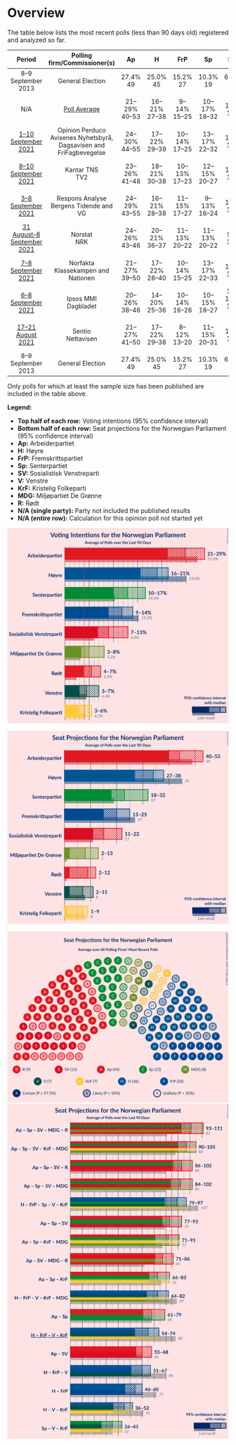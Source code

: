 # Overview

The table below lists the most recent polls (less than 90 days old) registered and analyzed so far.

| Period     | Polling firm/Commissioner(s) | Ap | H | FrP | Sp | SV | V | KrF | MDG | R |
|:----------:|:----------------------------:|:--:|:--:|:--:|:--:|:--:|:--:|:--:|:--:|:--:|
| 8–9 September 2013 | General Election | 27.4% <br> 49 | 25.0% <br> 45 | 15.2% <br> 27 | 10.3% <br> 19 | 6.0% <br> 11 | 4.4% <br> 8 | 4.2% <br> 8 | 3.2% <br> 1 | 2.4% <br> 1 |
| N/A | [Poll Average](average.html) | 21–29% <br> 40–53 | 16–21% <br> 27–38 | 9–14% <br> 15–25 | 10–17% <br> 18–32 | 7–13% <br> 11–22 | 3–7% <br> 2–11 | 3–6% <br> 1–9 | 3–8% <br> 2–13 | 4–7% <br> 2–12 |
| [1–10 September 2021](2021-09-10-OpinionPerduco.html) | Opinion Perduco <br> Avisenes Nyhetsbyrå, Dagsavisen and FriFagbevegelse | 24–30% <br> 44–55 | 17–22% <br> 29–39 | 10–14% <br> 17–25 | 13–17% <br> 22–32 | 6–10% <br> 11–17 | 3–6% <br> 2–10 | 2–5% <br> 1–8 | 4–6% <br> 2–11 | 3–6% <br> 2–11 |
| [8–10 September 2021](2021-09-10-KantarTNS.html) | Kantar TNS <br> TV2 | 23–26% <br> 41–48 | 18–21% <br> 30–38 | 10–13% <br> 17–23 | 12–15% <br> 20–27 | 8–10% <br> 12–18 | 4–5% <br> 2–9 | 3–5% <br> 2–9 | 4–6% <br> 6–10 | 5–7% <br> 8–12 |
| [3–8 September 2021](2021-09-08-ResponsAnalyse.html) | Respons Analyse <br> Bergens Tidende and VG | 24–29% <br> 43–55 | 16–21% <br> 28–38 | 11–15% <br> 17–27 | 9–13% <br> 16–24 | 8–11% <br> 12–20 | 3–5% <br> 2–9 | 3–6% <br> 3–10 | 3–6% <br> 2–9 | 5–8% <br> 7–13 |
| [31 August–8 September 2021](2021-09-08-Norstat.html) | Norstat <br> NRK | 24–26% <br> 43–46 | 20–21% <br> 36–37 | 11–13% <br> 20–22 | 11–13% <br> 20–22 | 8–9% <br> 14–16 | 5% <br> 8–9 | 4–5% <br> 3–8 | 5% <br> 8–9 | 5% <br> 8–9 |
| [7–8 September 2021](2021-09-08-Norfakta.html) | Norfakta <br> Klassekampen and Nationen | 21–27% <br> 39–50 | 17–22% <br> 28–40 | 10–14% <br> 15–25 | 13–17% <br> 22–33 | 7–10% <br> 10–18 | 3–5% <br> 2–9 | 2–5% <br> 1–8 | 5–8% <br> 7–13 | 4–7% <br> 6–12 |
| [6–8 September 2021](2021-09-08-IpsosMMI.html) | Ipsos MMI <br> Dagbladet | 20–26% <br> 38–46 | 14–20% <br> 25–36 | 10–14% <br> 16–26 | 10–15% <br> 18–27 | 10–14% <br> 15–25 | 5–8% <br> 7–13 | 3–6% <br> 2–10 | 3–6% <br> 2–10 | 5–8% <br> 7–14 |
| [17–21 August 2021](2021-08-21-Sentio.html) | Sentio <br> Nettavisen | 21–27% <br> 41–50 | 17–22% <br> 29–38 | 8–12% <br> 13–20 | 11–15% <br> 20–31 | 7–11% <br> 11–18 | 3–5% <br> 2–8 | 3–5% <br> 1–8 | 6–9% <br> 9–14 | 4–7% <br> 6–11 |
| 8–9 September 2013 | General Election | 27.4% <br> 49 | 25.0% <br> 45 | 15.2% <br> 27 | 10.3% <br> 19 | 6.0% <br> 11 | 4.4% <br> 8 | 4.2% <br> 8 | 3.2% <br> 1 | 2.4% <br> 1 |

Only polls for which at least the sample size has been published are included in the table above.

**Legend:**
+ **Top half of each row:** Voting intentions (95% confidence interval)
+ **Bottom half of each row:** Seat projections for the Norwegian Parliament (95% confidence interval)
+ **Ap:** Arbeiderpartiet
+ **H:** Høyre
+ **FrP:** Fremskrittspartiet
+ **Sp:** Senterpartiet
+ **SV:** Sosialistisk Venstreparti
+ **V:** Venstre
+ **KrF:** Kristelig Folkeparti
+ **MDG:** Miljøpartiet De Grønne
+ **R:** Rødt
+ **N/A (single party):** Party not included the published results
+ **N/A (entire row):** Calculation for this opinion poll not started yet


![Graph with voting intentions not yet produced](average.png "Voting Intentions")

![Graph with seats not yet produced](average-seats.png "Seats")

![Graph with seating plan not yet produced](average-seating-plan.png "Seating Plan")
![Graph with coalitions seats not yet produced](average-coalitions-seats.png "Coalitions Seats")
